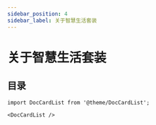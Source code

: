 ```yaml
---
sidebar_position: 4
sidebar_label: 关于智慧生活套装
---
```


# 关于智慧生活套装


## 目录

```mdx-code-block
import DocCardList from '@theme/DocCardList';

<DocCardList />
```
